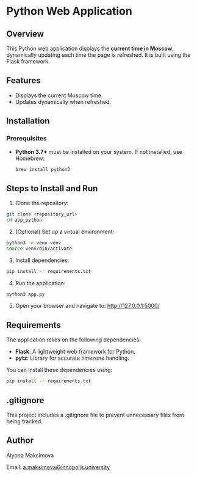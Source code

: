 # Python Web Application

## Overview
This Python web application displays the **current time in Moscow**, dynamically updating each time the page is refreshed. It is built using the Flask framework.

## Features
- Displays the current Moscow time.
- Updates dynamically when refreshed.

## Installation

### Prerequisites
- **Python 3.7+** must be installed on your system. If not installed, use Homebrew:
  ```bash
  brew install python3
  ```

## Steps to Install and Run
1. Clone the repository:
  ```bash
git clone <repository_url>
cd app_python
  ```

2. (Optional) Set up a virtual environment:
  ```bash
python3 -m venv venv
source venv/bin/activate
  ```

3. Install dependencies:
  ```bash
pip install -r requirements.txt
  ```
  
4. Run the application:
  ```bash
python3 app.py
  ```
  
5. Open your browser and navigate to:
http://127.0.0.1:5000/

## Requirements
The application relies on the following dependencies:

- **Flask**: A lightweight web framework for Python.
- **pytz**: Library for accurate timezone handling.

You can install these dependencies using:

  ```bash
pip install -r requirements.txt
  ```
  
## .gitignore

This project includes a .gitignore file to prevent unnecessary files from being tracked.

## Author

Alyona Maksimova

Email: a.maksimova@innopolis.university
